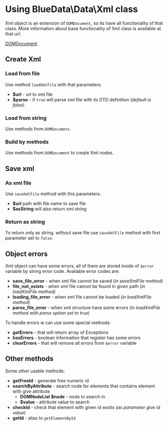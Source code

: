 # Using BlueData\Data\Xml class

Xml object is an extension of `DOMDocument`, so its have all functionality of that
class. More information about base functionality of Xml class is available at that
url:

[DOMDocument](http://php.net/manual/pl/class.domdocument.php "DOMDocument documentation")

Create Xml
--------------

### Load from file
Use method `loadXmlFile` with that parameters:

* **$url** - url to xml file
* **$parse** - if `true` will parse xml file with its DTD definition (_default is false_)

### Load from string
Use methods from `DOMDocument`.

### Build by methods
Use methods from `DOMDocument` to create Xml nodes.

Save xml
--------------

### As xml file
Use `saveXmlFile` method with this parameters:

* **$url** path with file name to save file
* **$asString** will also return xml string

### Return as string
To return only as string. without save file use `saveXmlFile` method with first
parameter set to `false`.

Object errors
--------------
Xml object can have some errors, all of them are stored inside of `$error` variable
by string error code. Available error codes are:

* **save_file_error** - when xml file cannot be saved (_in saveXmlFile method_)
* **file_not_exists** - when xml file cannot be found in given path (_in loadXmlFile method_)
* **loading_file_error** - when xml file cannot be loaded (_in loadXmlFile method_)
* **parse_file_error** - when xml structure have some errors (_in loadXmlFile method with parse option set to true_)

To handle errors w can use some special methods:

* **getErrors** - that will return array of Exceptions
* **hasErrors** - boolean information that register has some errors
* **clearErrors** - that will remove all errors from `$error` variable

Other methods
--------------
Some other usable methods:

* **getFreeId** - generate free numeric id
* **searchByAttribute** - search node for elements that contains element with give attribute
  * **DOMNodeList $node** - node to search in
  * **$value** - attribute value to search
* **checkId** - check that element with given id exists (_as parameter give id value_)
* **getId** - alias to `getElementById`

